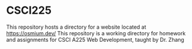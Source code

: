 # CSCI225
This repository hosts a directory for a website located at https://osmium.dev/
This repository is a working directory for homework and assignments for CSCI A225 Web Development, taught by Dr. Zhang
